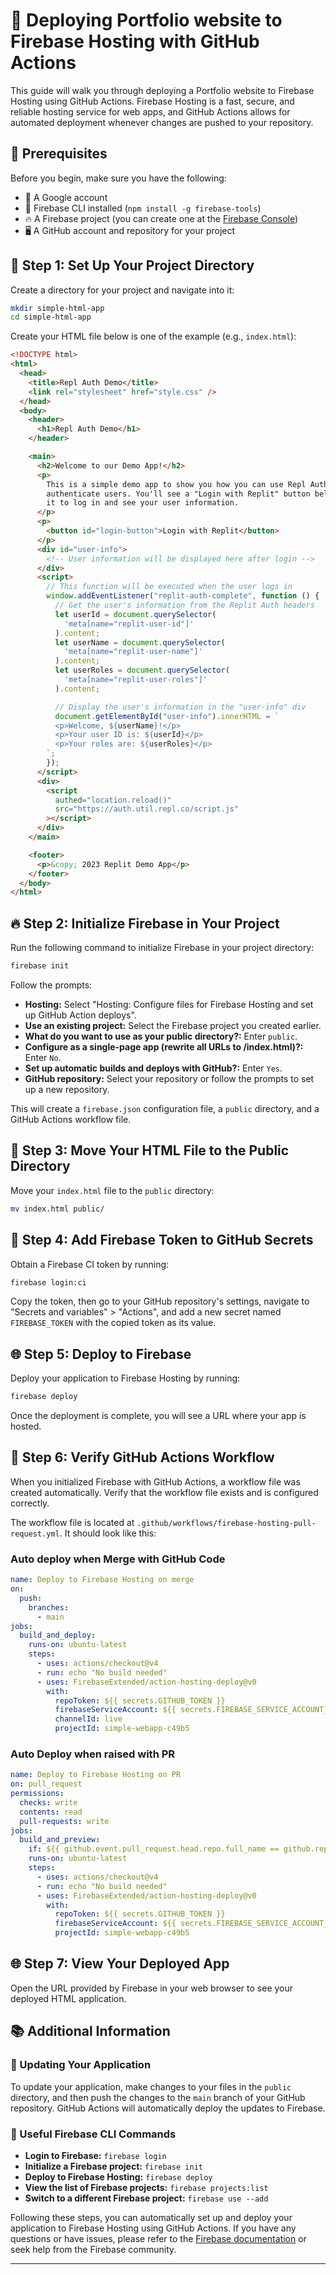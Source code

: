 # 🚀 Deploying Portfolio website to Firebase Hosting with GitHub Actions

This guide will walk you through deploying a Portfolio website to Firebase Hosting using GitHub Actions. Firebase Hosting is a fast, secure, and reliable hosting service for web apps, and GitHub Actions allows for automated deployment whenever changes are pushed to your repository.

## 📝 Prerequisites

Before you begin, make sure you have the following:

- 📧 A Google account
- 🔧 Firebase CLI installed (`npm install -g firebase-tools`)
- 🔥 A Firebase project (you can create one at the [Firebase Console](https://console.firebase.google.com/))
- 🖥️ A GitHub account and repository for your project

## 📂 Step 1: Set Up Your Project Directory

Create a directory for your project and navigate into it:

```bash
mkdir simple-html-app
cd simple-html-app
```

Create your HTML file below is one of the example (e.g., `index.html`):

```html
<!DOCTYPE html>
<html>
  <head>
    <title>Repl Auth Demo</title>
    <link rel="stylesheet" href="style.css" />
  </head>
  <body>
    <header>
      <h1>Repl Auth Demo</h1>
    </header>

    <main>
      <h2>Welcome to our Demo App!</h2>
      <p>
        This is a simple demo app to show you how you can use Repl Auth to
        authenticate users. You'll see a "Login with Replit" button below. Click
        it to log in and see your user information.
      </p>
      <p>
        <button id="login-button">Login with Replit</button>
      </p>
      <div id="user-info">
        <!-- User information will be displayed here after login -->
      </div>
      <script>
        // This function will be executed when the user logs in
        window.addEventListener("replit-auth-complete", function () {
          // Get the user's information from the Replit Auth headers
          let userId = document.querySelector(
            'meta[name="replit-user-id"]'
          ).content;
          let userName = document.querySelector(
            'meta[name="replit-user-name"]'
          ).content;
          let userRoles = document.querySelector(
            'meta[name="replit-user-roles"]'
          ).content;

          // Display the user's information in the "user-info" div
          document.getElementById("user-info").innerHTML = `
          <p>Welcome, ${userName}!</p>
          <p>Your user ID is: ${userId}</p>
          <p>Your roles are: ${userRoles}</p>
        `;
        });
      </script>
      <div>
        <script
          authed="location.reload()"
          src="https://auth.util.repl.co/script.js"
        ></script>
      </div>
    </main>

    <footer>
      <p>&copy; 2023 Replit Demo App</p>
    </footer>
  </body>
</html>
```

## 🔥 Step 2: Initialize Firebase in Your Project

Run the following command to initialize Firebase in your project directory:

```bash
firebase init
```

Follow the prompts:

- **Hosting:** Select "Hosting: Configure files for Firebase Hosting and set up GitHub Action deploys".
- **Use an existing project:** Select the Firebase project you created earlier.
- **What do you want to use as your public directory?:** Enter `public`.
- **Configure as a single-page app (rewrite all URLs to /index.html)?:** Enter `No`.
- **Set up automatic builds and deploys with GitHub?:** Enter `Yes`.
- **GitHub repository:** Select your repository or follow the prompts to set up a new repository.

This will create a `firebase.json` configuration file, a `public` directory, and a GitHub Actions workflow file.

## 📁 Step 3: Move Your HTML File to the Public Directory

Move your `index.html` file to the `public` directory:

```bash
mv index.html public/
```

## 🔑 Step 4: Add Firebase Token to GitHub Secrets

Obtain a Firebase CI token by running:

```bash
firebase login:ci
```

Copy the token, then go to your GitHub repository's settings, navigate to "Secrets and variables" > "Actions", and add a new secret named `FIREBASE_TOKEN` with the copied token as its value.

## 🌐 Step 5: Deploy to Firebase

Deploy your application to Firebase Hosting by running:

```bash
firebase deploy
```

Once the deployment is complete, you will see a URL where your app is hosted.

## 🔄 Step 6: Verify GitHub Actions Workflow

When you initialized Firebase with GitHub Actions, a workflow file was created automatically. Verify that the workflow file exists and is configured correctly.

The workflow file is located at `.github/workflows/firebase-hosting-pull-request.yml`. It should look like this:

### Auto deploy when Merge with GitHub Code

```yaml
name: Deploy to Firebase Hosting on merge
on:
  push:
    branches:
      - main
jobs:
  build_and_deploy:
    runs-on: ubuntu-latest
    steps:
      - uses: actions/checkout@v4
      - run: echo "No build needed"
      - uses: FirebaseExtended/action-hosting-deploy@v0
        with:
          repoToken: ${{ secrets.GITHUB_TOKEN }}
          firebaseServiceAccount: ${{ secrets.FIREBASE_SERVICE_ACCOUNT_SIMPLE_WEBAPP_C49B5 }}
          channelId: live
          projectId: simple-webapp-c49b5
```

### Auto Deploy when raised with PR

```yaml
name: Deploy to Firebase Hosting on PR
on: pull_request
permissions:
  checks: write
  contents: read
  pull-requests: write
jobs:
  build_and_preview:
    if: ${{ github.event.pull_request.head.repo.full_name == github.repository }}
    runs-on: ubuntu-latest
    steps:
      - uses: actions/checkout@v4
      - run: echo "No build needed"
      - uses: FirebaseExtended/action-hosting-deploy@v0
        with:
          repoToken: ${{ secrets.GITHUB_TOKEN }}
          firebaseServiceAccount: ${{ secrets.FIREBASE_SERVICE_ACCOUNT_SIMPLE_WEBAPP_C49B5 }}
          projectId: simple-webapp-c49b5
```

## 🌐 Step 7: View Your Deployed App

Open the URL provided by Firebase in your web browser to see your deployed HTML application.

## 📚 Additional Information

### 🔄 Updating Your Application

To update your application, make changes to your files in the `public` directory, and then push the changes to the `main` branch of your GitHub repository. GitHub Actions will automatically deploy the updates to Firebase.

### 🔧 Useful Firebase CLI Commands

- **Login to Firebase:** `firebase login`
- **Initialize a Firebase project:** `firebase init`
- **Deploy to Firebase Hosting:** `firebase deploy`
- **View the list of Firebase projects:** `firebase projects:list`
- **Switch to a different Firebase project:** `firebase use --add`

Following these steps, you can automatically set up and deploy your application to Firebase Hosting using GitHub Actions. If you have any questions or have issues, please refer to the [Firebase documentation](https://firebase.google.com/docs/hosting/github-integration) or seek help from the Firebase community.

---
